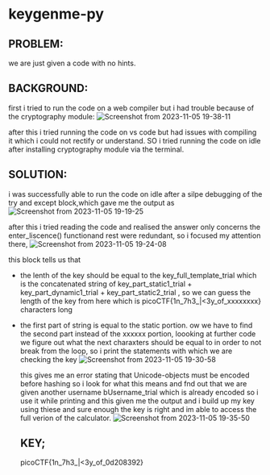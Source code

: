 
# keygenme-py
## PROBLEM:
we are just given a code with no hints.


## BACKGROUND:
first i tried to run the code on a web compiler but i had trouble because of the cryptography module:
![Screenshot from 2023-11-05 19-38-11](https://github.com/adwait3/pico/assets/148553626/66297520-9fb2-41a7-9170-7b6889a476a5)

after this i tried running the code on vs code but had issues with compiling it which i could not rectify or understand.
SO i tried running the code on idle after installing cryptography module via the terminal.

## SOLUTION:
i was successfully able to run the code on idle after a silpe debugging of the try and except block,which gave me the output as
![Screenshot from 2023-11-05 19-19-25](https://github.com/adwait3/pico/assets/148553626/f6ac6edb-4230-4849-adeb-4c87b19dd3d2)

 after this i tried reading the code and realised the answer only concerns the enter_liscence()
functionand rest were redundant, so i focused my attention there,
![Screenshot from 2023-11-05 19-24-08](https://github.com/adwait3/pico/assets/148553626/1bc4f7ba-47bf-4cdd-8e45-0ce3915fffab)

this block tells us that
* the lenth of the key should be equal to the key_full_template_trial which is the concatenated string of key_part_static1_trial + key_part_dynamic1_trial + 
 key_part_static2_trial , so we can guess the length of the key from here which is picoCTF{1n_7h3_|<3y_of_xxxxxxxx} characters long 
* the first part of string is equal to the static portion.
  ow we have to find the second part instead of the xxxxxx portion, loooking at further code we figure out what the next charaxters should be equal to in order to not break from the loop, so i print the statements with which we are checking the key 
![Screenshot from 2023-11-05 19-30-58](https://github.com/adwait3/pico/assets/148553626/82b1fe59-3ef4-4991-8583-e717815b410f)

  this gives me an error stating that Unicode-objects must be encoded before hashing so i look for what this means and fnd out that we are given another username bUsername_trial which is already encoded so i use it while printing and this given me the output and i build up my key using thiese and sure enough the key is right and im able to access the full verion of the calculator.
  ![Screenshot from 2023-11-05 19-35-50](https://github.com/adwait3/pico/assets/148553626/48585f5e-a6ff-4ca7-9bc7-5aad7ac8a69a)

  ## KEY;
  picoCTF{1n_7h3_|<3y_of_0d208392}

